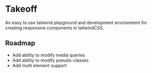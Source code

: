 # Takeoff

An easy to use tailwind playground and development environment for creating responsive components in tailwindCSS.

## Roadmap
 - Add ability to modify media queries
 - Add ability to modify pseudo-classes
 - Add multi element support